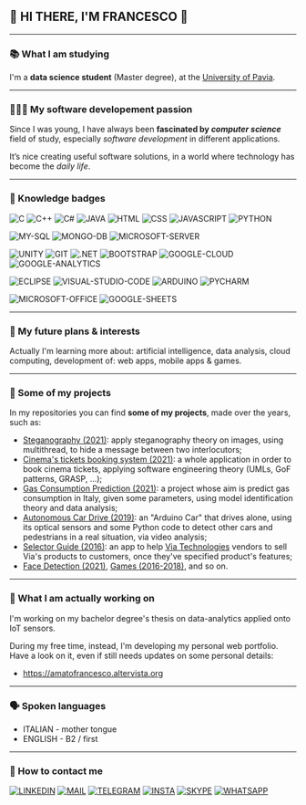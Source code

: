 ## 👋 HI THERE, I'M FRANCESCO 👋

<!--
**Amatofrancesco99/Amatofrancesco99** is a ✨ _special_ ✨ repository because its `README.md` (this file) appears on your GitHub profile.
-->

*** 
### 📚 What I am studying
I'm a **data science student** (Master degree), at the [University of Pavia](http://webing.unipv.eu/home/).

***
### 👨🏻‍💻 My software developement passion
Since I was young, I have always been **fascinated by *computer science*** field of study, especially *software development* in different applications.

It’s nice creating useful software solutions, in a world where technology has become the *daily life*.

***
### 🏅 Knowledge badges
![C](https://img.shields.io/badge/C-00599C?style=for-the-badge&logo=c&logoColor=white)
![C++](https://img.shields.io/badge/C%2B%2B-00599C?style=for-the-badge&logo=c%2B%2B&logoColor=white)
![C#](https://img.shields.io/badge/C%23-239120?style=for-the-badge&logo=c-sharp&logoColor=white)
![JAVA](https://img.shields.io/badge/Java-ED8B00?style=for-the-badge&logo=java&logoColor=white)
![HTML](https://img.shields.io/badge/HTML-239120?style=for-the-badge&logo=html5&logoColor=white)
![CSS](https://img.shields.io/badge/CSS-239120?&style=for-the-badge&logo=css3&logoColor=white)
![JAVASCRIPT](https://img.shields.io/badge/JavaScript-F7DF1E?style=for-the-badge&logo=javascript&logoColor=black)
![PYTHON](https://img.shields.io/badge/Python-FFD43B?style=for-the-badge&logo=python&logoColor=darkgreen)

![MY-SQL](https://img.shields.io/badge/MySQL-00000F?style=for-the-badge&logo=mysql&logoColor=white)
![MONGO-DB](https://img.shields.io/badge/MongoDB-4EA94B?style=for-the-badge&logo=mongodb&logoColor=white)
![MICROSOFT-SERVER](https://img.shields.io/badge/Microsoft%20SQL%20Sever-CC2927?style=for-the-badge&logo=microsoft%20sql%20server&logoColor=white)

![UNITY](https://img.shields.io/badge/Unity-100000?style=for-the-badge&logo=unity&logoColor=white)
![GIT](https://img.shields.io/badge/Git-F05032?style=for-the-badge&logo=git&logoColor=white)
![.NET](https://img.shields.io/badge/.NET-5C2D91?style=for-the-badge&logo=dot-net&logoColor=white)
![BOOTSTRAP](https://img.shields.io/badge/Bootstrap-563D7C?style=for-the-badge&logo=bootstrap&logoColor=white)
![GOOGLE-CLOUD](https://img.shields.io/badge/Google_Cloud-4285F4?style=for-the-badge&logo=google-cloud&logoColor=white)
![GOOGLE-ANALYTICS](https://img.shields.io/badge/Google%20Analytics-E37400?style=for-the-badge&logo=google%20analytics&logoColor=white)

![ECLIPSE](https://img.shields.io/badge/Eclipse-2C2255?style=for-the-badge&logo=eclipse&logoColor=white)
![VISUAL-STUDIO-CODE](https://img.shields.io/badge/Visual_Studio_Code-0078D4?style=for-the-badge&logo=visual%20studio%20code&logoColor=white)
![ARDUINO](https://img.shields.io/badge/Arduino_IDE-00979D?style=for-the-badge&logo=arduino&logoColor=white)
![PYCHARM](https://img.shields.io/badge/pycharm-143?style=for-the-badge&logo=pycharm&logoColor=black&color=black&labelColor=green)

![MICROSOFT-OFFICE](https://img.shields.io/badge/Microsoft_Office-D83B01?style=for-the-badge&logo=microsoft-office&logoColor=white)
![GOOGLE-SHEETS](https://img.shields.io/badge/Google%20Sheets-34A853?style=for-the-badge&logo=google-sheets&logoColor=white)

*** 
### 🧐 My future plans & interests
Actually I'm learning more about: artificial intelligence, data analysis, cloud computing, development of: web apps, mobile apps & games.

***
### 🚀 Some of my projects
In my repositories you can find **some of my projects**, made over the years, such as:
- [Steganography (2021)](https://github.com/Amatofrancesco99/Steganography): apply steganography theory on images, using multithread, to hide a message between two interlocutors;
- [Cinema's tickets booking system (2021)](https://github.com/Amatofrancesco99/Progetto-F21): a whole application in order to book cinema tickets, applying software engineering theory (UMLs, GoF patterns, GRASP, ...); 
- [Gas Consumption Prediction (2021)](https://github.com/Amatofrancesco99/Gas_consumption-prediction): a project whose aim is predict gas consumption in Italy, given some parameters, using model identification theory and data analysis;
- [Autonomous Car Drive (2019)](https://github.com/Amatofrancesco99/Autonomous-Car-Drive): an "Arduino Car" that drives alone, using its optical sensors and some Python code to detect other cars and pedestrians in a real situation, via video analysis;
- [Selector Guide (2016)](https://github.com/Amatofrancesco99/Selector-Guide): an app to help [Via Technologies](https://www.viatech.com/en/) vendors to sell Via's products to customers, once they've specified product's features;
- [Face Detection (2021)](https://github.com/Amatofrancesco99/Face-Detection), [Games (2016-2018)](https://github.com/Amatofrancesco99/Games), and so on.

*** 
### 🔭 What I am actually working on 
I'm working on my bachelor degree's thesis on data-analytics applied onto IoT sensors.

During my free time, instead, I'm developing my personal web portfolio. 
Have a look on it, even if still needs updates on some personal details:
 - https://amatofrancesco.altervista.org

*** 
### 🗣 Spoken languages
- ITALIAN - mother tongue
- ENGLISH - B2 / first

***
### 📲 How to contact me 
<a href="">![LINKEDIN](https://img.shields.io/badge/LinkedIn-0077B5?style=for-the-badge&logo=linkedin&logoColor=white)</a> 
<a href="mailto:amatofrancesco99@gmail.com">![MAIL](https://img.shields.io/badge/Gmail-D14836?style=for-the-badge&logo=gmail&logoColor=white)</a> 
<a href="">![TELEGRAM](https://img.shields.io/badge/Telegram-2CA5E0?style=for-the-badge&logo=telegram&logoColor=white)</a>
<a href="http://instagram.com/_u/amatofrancesco99/">![INSTA](https://img.shields.io/badge/Instagram-E4405F?style=for-the-badge&logo=instagram&logoColor=white)</a>
<a href="">![SKYPE](https://img.shields.io/badge/Skype-blue?style=for-the-badge&logo=skype&logoColor=white)</a>
<a href="">![WHATSAPP](https://img.shields.io/badge/WhatsApp-25D366?style=for-the-badge&logo=whatsapp&logoColor=white)</a> 
